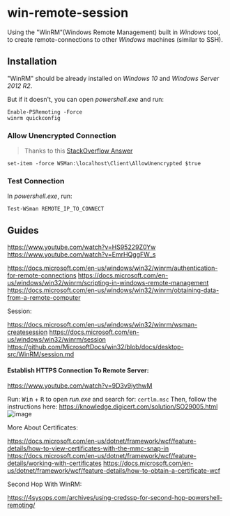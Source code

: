 # win-remote-session

Using the "WinRM"(Windows Remote Management) built in *Windows* tool,
to create remote-connections to other *Windows* machines (similar to SSH).

## Installation

"WinRM" should be already installed on *Windows 10* and *Windows Server 2012 R2*.

But if it doesn't, you can open *powershell.exe* and run:
```
Enable-PSRemoting -Force
winrm quickconfig
```

### Allow Unencrypted Connection

> Thanks to this [StackOverflow Answer](https://stackoverflow.com/questions/1469791/powershell-v2-remoting-how-do-you-enable-unencrypted-traffic)

```
set-item -force WSMan:\localhost\Client\AllowUnencrypted $true
```

### Test Connection

In *powershell.exe*, run:
```
Test-WSman REMOTE_IP_TO_CONNECT
```

## Guides
https://www.youtube.com/watch?v=HS95229Z0Yw
https://www.youtube.com/watch?v=EmrHQggFW_s

https://docs.microsoft.com/en-us/windows/win32/winrm/authentication-for-remote-connections
https://docs.microsoft.com/en-us/windows/win32/winrm/scripting-in-windows-remote-management
https://docs.microsoft.com/en-us/windows/win32/winrm/obtaining-data-from-a-remote-computer

Session:

https://docs.microsoft.com/en-us/windows/win32/winrm/wsman-createsession
https://docs.microsoft.com/en-us/windows/win32/winrm/session
https://github.com/MicrosoftDocs/win32/blob/docs/desktop-src/WinRM/session.md

#### Establish HTTPS Connection To Remote Server:

https://www.youtube.com/watch?v=9D3v9iythwM

Run:
<kbd>Win</kbd> + <kbd>R</kbd> to open *run.exe*
and search for:
`certlm.msc`
Then, follow the instructions here:
https://knowledge.digicert.com/solution/SO29005.html
![image](https://user-images.githubusercontent.com/70590583/161558038-127ada39-2d8a-4648-9bbf-b81c9c1ee645.png)

More About Certificates:

https://docs.microsoft.com/en-us/dotnet/framework/wcf/feature-details/how-to-view-certificates-with-the-mmc-snap-in
https://docs.microsoft.com/en-us/dotnet/framework/wcf/feature-details/working-with-certificates
https://docs.microsoft.com/en-us/dotnet/framework/wcf/feature-details/how-to-obtain-a-certificate-wcf

Second Hop With WinRM:

https://4sysops.com/archives/using-credssp-for-second-hop-powershell-remoting/